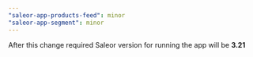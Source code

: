 ```yaml
---
"saleor-app-products-feed": minor
"saleor-app-segment": minor
---
```


After this change required Saleor version for running the app will be **3.21**
